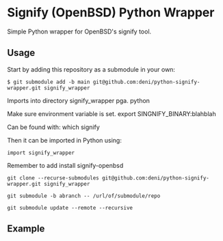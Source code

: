 # Signify (OpenBSD) Python Wrapper
Simple Python wrapper for OpenBSD's signify tool.

## Usage
Start by adding this repository as a submodule in your own:
```
$ git submodule add -b main git@github.com:deni/python-signify-wrapper.git signify_wrapper
```

Imports into directory signify_wrapper pga. python

Make sure environment variable is set. export SINGNIFY_BINARY:blahblah

Can be found with:
which signify

Then it can be imported in Python using:
```
import signify_wrapper
```

Remember to add install signify-openbsd
```
git clone --recurse-submodules git@github.com:deni/python-signify-wrapper.git signify_wrapper
```
```
git submodule -b abranch -- /url/of/submodule/repo
```
```
git submodule update --remote --recursive
```

## Example
